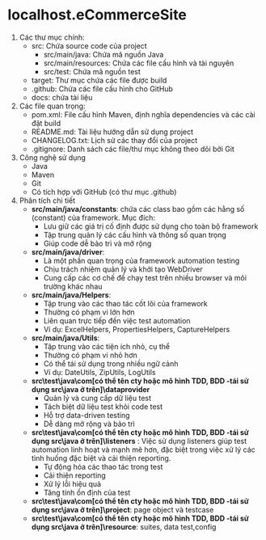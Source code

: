 # localhost.eCommerceSite
1. Các thư mục chính:
    - src: Chứa source code của project
        - src/main/java: Chứa mã nguồn Java
        - src/main/resources: Chứa các file cấu hình và tài nguyên
        - src/test: Chứa mã nguồn test
    - target: Thư mục chứa các file được build
    - .github: Chứa các file cấu hình cho GitHub
    - docs: chứa tài liệu
2. Các file quan trọng:
   - pom.xml: File cấu hình Maven, định nghĩa dependencies và các cài đặt build
   - README.md: Tài liệu hướng dẫn sử dụng project
   - CHANGELOG.txt: Lịch sử các thay đổi của project
   - .gitignore: Danh sách các file/thư mục không theo dõi bởi Git
3. Công nghệ sử dụng
   - Java
   - Maven
   - Git
   - Có tích hợp với GitHub (có thư mục .github)
4. Phân tích chi tiết
   - **src/main/java/constants**: chứa các class bao gồm các hằng số (constant) của framework. Mục đích:
      - Lưu giữ các giá trị cố định được sử dụng cho toàn bộ framework
      - Tập trung quản lý các cấu hình và thông số quan trọng
      - Giúp code dễ bảo trì và mở rộng
   - **src/main/java/driver**:
     - Là một phần quan trọng của framework automation testing
     - Chịu trách nhiệm quản lý và khởi tạo WebDriver
     - Cung cấp các cơ chế để chạy test trên nhiều browser và môi trường khác nhau
   - **src/main/java/Helpers**:
     - Tập trung vào các thao tác cốt lõi của framework
     - Thường có phạm vi lớn hơn
     - Liên quan trực tiếp đến việc test automation
     - Ví dụ: ExcelHelpers, PropertiesHelpers, CaptureHelpers
   - **src/main/java/Utils**:
     - Tập trung vào các tiện ích nhỏ, cụ thể
     - Thường có phạm vi nhỏ hơn
     - Có thể tái sử dụng trong nhiều ngữ cảnh
     - Ví dụ: DateUtils, ZipUtils, LogUtils
   - **src\test\java\com\[có thể tên cty hoặc mô hình TDD, BDD -tái sử dụng src\java ở trên]\dataprovider**
     - Quản lý và cung cấp dữ liệu test
     - Tách biệt dữ liệu test khỏi code test
     - Hỗ trợ data-driven testing
     - Dễ dàng mở rộng và bảo trì
   - **src\test\java\com\[có thể tên cty hoặc mô hình TDD, BDD -tái sử dụng src\java ở trên]\listeners** : Việc sử dụng listeners giúp test automation linh hoạt và mạnh mẽ hơn, đặc biệt trong việc xử lý các tình huống đặc biệt và cải thiện reporting.
     - Tự động hóa các thao tác trong test
     - Cải thiện reporting
     - Xử lý lỗi hiệu quả
     - Tăng tính ổn định của test
   - **src\test\java\com\[có thể tên cty hoặc mô hình TDD, BDD -tái sử dụng src\java ở trên]\project**:  page object và testcase
   - **src\test\java\com\[có thể tên cty hoặc mô hình TDD, BDD -tái sử dụng src\java ở trên]\resource**:  suites, data test,config